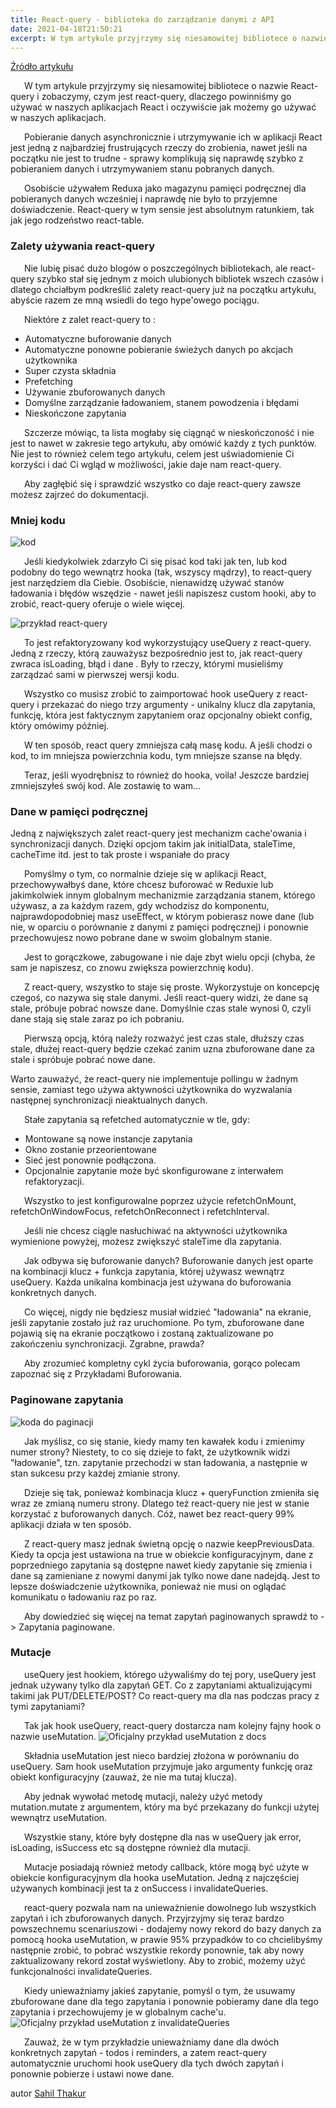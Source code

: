 ```yaml
---
title: React-query - biblioteka do zarządzanie danymi z API
date: 2021-04-18T21:50:21
excerpt: W tym artykule przyjrzymy się niesamowitej bibliotece o nazwie React-query
---
```



[Źródło artykułu](https://easyontheweb.com/what-is-react-query-and-how-to-use-it/)

&ensp; &ensp; W tym artykule przyjrzymy się niesamowitej bibliotece o nazwie React-query i zobaczymy, czym jest react-query, dlaczego powinniśmy go używać w naszych aplikacjach React i oczywiście jak możemy go używać w naszych aplikacjach.

&ensp; &ensp; Pobieranie danych asynchronicznie i utrzymywanie ich w aplikacji React jest jedną z najbardziej frustrujących rzeczy do zrobienia, nawet jeśli na początku nie jest to trudne - sprawy komplikują się naprawdę szybko z pobieraniem danych i utrzymywaniem stanu pobranych danych.

&ensp; &ensp; Osobiście używałem Reduxa jako magazynu pamięci podręcznej dla pobieranych danych wcześniej i naprawdę nie było to przyjemne doświadczenie. React-query w tym sensie jest absolutnym ratunkiem, tak jak jego rodzeństwo react-table.

### Zalety używania react-query

&ensp; &ensp; Nie lubię pisać dużo blogów o poszczególnych bibliotekach, ale react-query szybko stał się jednym z moich ulubionych bibliotek wszech czasów i dlatego chciałbym podkreślić zalety react-query już na początku artykułu, abyście razem ze mną wsiedli do tego hype'owego pociągu.

&ensp; &ensp; Niektóre z zalet react-query to :

- Automatyczne buforowanie danych
- Automatyczne ponowne pobieranie świeżych danych po akcjach użytkownika
- Super czysta składnia
- Prefetching
- Używanie zbuforowanych danych
- Domyślne zarządzanie ładowaniem, stanem powodzenia i błędami
- Nieskończone zapytania

&ensp; &ensp; Szczerze mówiąc, ta lista mogłaby się ciągnąć w nieskończoność i nie jest to nawet w zakresie tego artykułu, aby omówić każdy z tych punktów. Nie jest to również celem tego artykułu, celem jest uświadomienie Ci korzyści i dać Ci wgląd w możliwości, jakie daje nam react-query.

&ensp; &ensp; Aby zagłębić się i sprawdzić wszystko co daje react-query zawsze możesz zajrzeć do dokumentacji.

### Mniej kodu

![kod](https://i2.wp.com/easyontheweb.com/wp-content/uploads/2021/01/carbon-2021-01-12T170936.493.png?w=757&ssl=1)

&ensp; &ensp; Jeśli  kiedykolwiek zdarzyło Ci się pisać kod taki jak ten, lub kod podobny do tego wewnątrz hooka (tak, wszyscy mądrzy), to react-query jest narzędziem dla Ciebie. Osobiście, nienawidzę używać stanów ładowania i błędów wszędzie - nawet jeśli napiszesz custom hooki, aby to zrobić, react-query oferuje o wiele więcej.


![przykład react-query](https://i0.wp.com/easyontheweb.com/wp-content/uploads/2021/01/carbon-2021-01-12T171357.638.png?w=749&ssl=1)

&ensp; &ensp; To jest refaktoryzowany kod wykorzystujący useQuery z react-query. Jedną z rzeczy, którą zauważysz bezpośrednio jest to, jak react-query zwraca isLoading, błąd i dane . Były to rzeczy, którymi musieliśmy zarządzać sami w pierwszej wersji kodu.

&ensp; &ensp; Wszystko co musisz zrobić to zaimportować hook useQuery z react-query i przekazać do niego trzy argumenty - unikalny klucz dla zapytania, funkcję, która jest faktycznym zapytaniem oraz opcjonalny obiekt config, który omówimy później.

&ensp; &ensp; W ten sposób, react query zmniejsza całą masę kodu. A jeśli chodzi o kod, to im mniejsza powierzchnia kodu, tym mniejsze szanse na błędy.

&ensp; &ensp; Teraz, jeśli wyodrębnisz to również do hooka, voila! Jeszcze bardziej zmniejszyłeś swój kod. Ale zostawię to wam...

### Dane w pamięci podręcznej
Jedną z największych zalet react-query jest mechanizm cache'owania i synchronizacji danych. Dzięki opcjom takim jak initialData, staleTime, cacheTime itd. jest to tak proste i wspaniałe do pracy

&ensp; &ensp; Pomyślmy o tym, co normalnie dzieje się w aplikacji React, przechowywałbyś dane, które chcesz buforować w Reduxie lub jakimkolwiek innym globalnym mechanizmie zarządzania stanem, którego używasz, a za każdym razem, gdy wchodzisz do komponentu, najprawdopodobniej masz useEffect, w którym pobierasz nowe dane (lub nie, w oparciu o porównanie z danymi z pamięci podręcznej) i ponownie przechowujesz nowo pobrane dane w swoim globalnym stanie.

&ensp; &ensp; Jest to gorączkowe, zabugowane i nie daje zbyt wielu opcji (chyba, że sam je napiszesz, co znowu zwiększa powierzchnię kodu).

&ensp; &ensp; Z react-query, wszystko to staje się proste. Wykorzystuje on koncepcję czegoś, co nazywa się stale danymi. Jeśli react-query widzi, że dane są stale, próbuje pobrać nowsze dane. Domyślnie czas stale wynosi 0, czyli dane stają się stale zaraz po ich pobraniu.

&ensp; &ensp; Pierwszą opcją, którą należy rozważyć jest czas stale, dłuższy czas stale, dłużej react-query będzie czekać zanim uzna zbuforowane dane za stale i spróbuje pobrać nowe dane.

Warto zauważyć, że react-query nie implementuje pollingu w żadnym sensie, zamiast tego używa aktywności użytkownika do wyzwalania następnej synchronizacji nieaktualnych danych.

&ensp; &ensp; Stałe zapytania są refetched automatycznie w tle, gdy:

- Montowane są nowe instancje zapytania
- Okno zostanie przeorientowane
- Sieć jest ponownie podłączona.
- Opcjonalnie zapytanie może być skonfigurowane z interwałem refaktoryzacji.

&ensp; &ensp; Wszystko to jest konfigurowalne poprzez użycie refetchOnMount, refetchOnWindowFocus, refetchOnReconnect i refetchInterval.

&ensp; &ensp; Jeśli nie chcesz ciągle nasłuchiwać na aktywności użytkownika wymienione powyżej, możesz zwiększyć staleTime dla zapytania.

&ensp; &ensp; Jak odbywa się buforowanie danych? Buforowanie danych jest oparte na kombinacji klucz + funkcja zapytania, której używasz wewnątrz useQuery. Każda unikalna kombinacja jest używana do buforowania konkretnych danych.

&ensp; &ensp; Co więcej, nigdy nie będziesz musiał widzieć "ładowania" na ekranie, jeśli zapytanie zostało już raz uruchomione. Po tym, zbuforowane dane pojawią się na ekranie początkowo i zostaną zaktualizowane po zakończeniu synchronizacji. Zgrabne, prawda?

&ensp; &ensp; Aby zrozumieć kompletny cykl życia buforowania, gorąco polecam zapoznać się z Przykładami Buforowania.

### Paginowane zapytania

![koda do paginacji](https://i0.wp.com/easyontheweb.com/wp-content/uploads/2021/01/carbon-2021-01-13T193333.872.png?w=715&ssl=1)

&ensp; &ensp; Jak myślisz, co się stanie, kiedy mamy ten kawałek kodu i zmienimy numer strony? Niestety, to co się dzieje to fakt, że użytkownik widzi "ładowanie", tzn. zapytanie przechodzi w stan ładowania, a następnie w stan sukcesu przy każdej zmianie strony.

&ensp; &ensp; Dzieje się tak, ponieważ kombinacja klucz + queryFunction zmieniła się wraz ze zmianą numeru strony. Dlatego też react-query nie jest w stanie korzystać z buforowanych danych. Cóż, nawet bez react-query 99% aplikacji działa w ten sposób.

&ensp; &ensp; Z react-query masz jednak świetną opcję o nazwie keepPreviousData. Kiedy ta opcja jest ustawiona na true w obiekcie konfiguracyjnym, dane z poprzedniego zapytania są dostępne nawet kiedy zapytanie się zmienia i dane są zamieniane z nowymi danymi jak tylko nowe dane nadejdą. Jest to lepsze doświadczenie użytkownika, ponieważ nie musi on oglądać komunikatu o ładowaniu raz po raz.

&ensp; &ensp; Aby dowiedzieć się więcej na temat zapytań paginowanych sprawdź to -> Zapytania paginowane.

### Mutacje
&ensp; &ensp; useQuery jest hookiem, którego używaliśmy do tej pory, useQuery jest jednak używany tylko dla zapytań GET. Co z zapytaniami aktualizującymi takimi jak PUT/DELETE/POST? Co react-query ma dla nas podczas pracy z tymi zapytaniami?

&ensp; &ensp; Tak jak hook useQuery, react-query dostarcza nam kolejny fajny hook o nazwie useMutation.
![Oficjalny przykład useMutation z docs](https://i2.wp.com/easyontheweb.com/wp-content/uploads/2021/01/carbon-2021-01-13T195053.313.png?w=765&ssl=1)

&ensp; &ensp; Składnia useMutation jest nieco bardziej złożona w porównaniu do useQuery. Sam hook useMutation przyjmuje jako argumenty funkcję oraz obiekt konfiguracyjny (zauważ, że nie ma tutaj klucza).

&ensp; &ensp; Aby jednak wywołać metodę mutacji, należy użyć metody mutation.mutate z argumentem, który ma być przekazany do funkcji użytej wewnątrz useMutation.

&ensp; &ensp; Wszystkie stany, które były dostępne dla nas w useQuery jak error, isLoading, isSuccess etc są dostępne również dla mutacji.

&ensp; &ensp; Mutacje posiadają również metody callback, które mogą być użyte w obiekcie konfiguracyjnym dla hooka useMutation. Jedną z najczęściej używanych kombinacji jest ta z onSuccess i invalidateQueries.

&ensp; &ensp; react-query pozwala nam na unieważnienie dowolnego lub wszystkich zapytań i ich zbuforowanych danych. Przyjrzyjmy się teraz bardzo powszechnemu scenariuszowi - dodajemy nowy rekord do bazy danych za pomocą hooka useMutation, w prawie 95% przypadków to co chcielibyśmy następnie zrobić, to pobrać wszystkie rekordy ponownie, tak aby nowy zaktualizowany rekord został wyświetlony. Aby to zrobić, możemy użyć funkcjonalności invalidateQueries.

&ensp; &ensp; Kiedy unieważniamy jakieś zapytanie, pomyśl o tym, że usuwamy zbuforowane dane dla tego zapytania i ponownie pobieramy dane dla tego zapytania i przechowujemy je w globalnym cache'u.
![Oficjalny przykład useMutation z invalidateQueries](https://i2.wp.com/easyontheweb.com/wp-content/uploads/2021/01/carbon-2021-01-13T200033.095.png?resize=768%2C305&ssl=1)

&ensp; &ensp; Zauważ, że w tym przykładzie unieważniamy dane dla dwóch konkretnych zapytań - todos i reminders, a zatem react-query automatycznie uruchomi hook useQuery dla tych dwóch zapytań i ponownie pobierze i ustawi nowe dane.


autor [Sahil Thakur](https://easyontheweb.com/about-sahil-thakur/)
